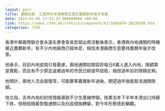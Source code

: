 ```yaml
---
layout: post
title: 通關在即　工商界料本港廠商生意於農曆新年後才改善
date: 2023-01-05 17:57:33.000000000 +08:00
link: https://news.rthk.hk/rthk/ch/component/k2/1682670-20230105.htm
categories: rthk
---
```


香港中華廠商聯合會永遠名譽會長吳宏斌出席活動後表示，香港與內地通關的時機接近農曆新年，有不少內地廠商已經休息，相信本港廠商生意要待農曆年後才改善。

他表示，目前內地疫情引發憂慮，兩地通關初期容許每日6萬人進入內地，限額算是寬鬆，而且有不少原定返鄉過年的市民已經提早啟程，相信過年前的限額足夠。

他預計，兩地人流全面復常，可能要等農曆新年過後，期望過年後能取消通關限額。

他又指，去年內地的封控措施導致不少生產線停頓，拖累去年下半年本港出口持續下跌，但相信隨着恢復通關以及抗疫措施轉變，對今年形勢感到樂觀。
